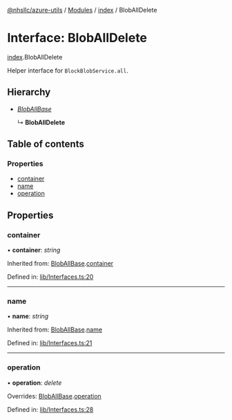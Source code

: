 [@nhsllc/azure-utils](../README.md) / [Modules](../modules.md) / [index](../modules/index.md) / BlobAllDelete

# Interface: BlobAllDelete

[index](../modules/index.md).BlobAllDelete

Helper interface for `BlockBlobService.all`.

## Hierarchy

* [*BlobAllBase*](index.bloballbase.md)

  ↳ **BlobAllDelete**

## Table of contents

### Properties

- [container](index.bloballdelete.md#container)
- [name](index.bloballdelete.md#name)
- [operation](index.bloballdelete.md#operation)

## Properties

### container

• **container**: *string*

Inherited from: [BlobAllBase](index.bloballbase.md).[container](index.bloballbase.md#container)

Defined in: [lib/Interfaces.ts:20](https://github.com/nhsllc/azure-utils/blob/7c240ec/lib/Interfaces.ts#L20)

___

### name

• **name**: *string*

Inherited from: [BlobAllBase](index.bloballbase.md).[name](index.bloballbase.md#name)

Defined in: [lib/Interfaces.ts:21](https://github.com/nhsllc/azure-utils/blob/7c240ec/lib/Interfaces.ts#L21)

___

### operation

• **operation**: *delete*

Overrides: [BlobAllBase](index.bloballbase.md).[operation](index.bloballbase.md#operation)

Defined in: [lib/Interfaces.ts:28](https://github.com/nhsllc/azure-utils/blob/7c240ec/lib/Interfaces.ts#L28)
